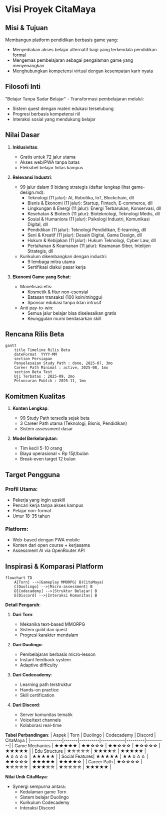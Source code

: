 # Visi Proyek CitaMaya

## Misi & Tujuan
Membangun platform pendidikan berbasis game yang:
- Menyediakan akses belajar alternatif bagi yang terkendala pendidikan formal
- Mengemas pembelajaran sebagai pengalaman game yang menyenangkan
- Menghubungkan kompetensi virtual dengan kesempatan karir nyata

## Filosofi Inti
"Belajar Tanpa Sadar Belajar" - Transformasi pembelajaran melalui:
- Sistem quest dengan materi edukasi terselubung
- Progresi berbasis kompetensi riil
- Interaksi sosial yang mendukung belajar

## Nilai Dasar
1. **Inklusivitas**:
   - Gratis untuk 72 jalur utama
   - Akses web/PWA tanpa batas
   - Fleksibel belajar lintas kampus

2. **Relevansi Industri**:
   - 99 jalur dalam 9 bidang strategis (daftar lengkap lihat game-design.md):
     * Teknologi (11 jalur): AI, Robotika, IoT, Blockchain, dll
     * Bisnis & Ekonomi (11 jalur): Startup, Fintech, E-commerce, dll  
     * Lingkungan & Energi (11 jalur): Energi Terbarukan, Konservasi, dll
     * Kesehatan & Biotech (11 jalur): Bioteknologi, Teknologi Medis, dll
     * Sosial & Humaniora (11 jalur): Psikologi Industri, Komunikasi Digital, dll
     * Pendidikan (11 jalur): Teknologi Pendidikan, E-learning, dll
     * Seni & Kreatif (11 jalur): Desain Digital, Game Design, dll
     * Hukum & Kebijakan (11 jalur): Hukum Teknologi, Cyber Law, dll
     * Pertahanan & Keamanan (11 jalur): Keamanan Siber, Intelijen Strategis, dll
   - Kurikulum dikembangkan dengan industri:
     * 9 lembaga mitra utama
     * Sertifikasi diakui pasar kerja

3. **Ekonomi Game yang Sehat**:
   - Monetisasi etis:
     * Kosmetik & fitur non-esensial
     * Batasan transaksi (100 koin/minggu)
     * Sponsor edukasi tanpa iklan intrusif
   - Anti pay-to-win:
     * Semua jalur belajar bisa diselesaikan gratis
     * Keunggulan murni berdasarkan skill

## Rencana Rilis Beta
```mermaid
gantt
    title Timeline Rilis Beta
    dateFormat  YYYY-MM
    section Persiapan
    Penyelesaian Study Path : done, 2025-07, 3mo
    Career Path Minimal : active, 2025-08, 1mo
    section Beta Test
    Uji Terbatas : 2025-09, 2mo
    Peluncuran Publik : 2025-11, 1mo
```

## Komitmen Kualitas
1. **Konten Lengkap**:
   - 99 Study Path tersedia sejak beta
   - 3 Career Path utama (Teknologi, Bisnis, Pendidikan)
   - Sistem assessment dasar

2. **Model Berkelanjutan**:
   - Tim kecil 5-10 orang
   - Biaya operasional < Rp 15jt/bulan
   - Break-even target 12 bulan

## Target Pengguna
### Profil Utama:
- Pekerja yang ingin upskill
- Pencari kerja tanpa akses kampus  
- Pelajar non-formal
- Umur 18-35 tahun

### Platform:
- Web-based dengan PWA mobile
- Konten dari open course + kerjasama
- Assessment AI via OpenRouter API

## Inspirasi & Komparasi Platform

```mermaid
flowchart TD
    A[Torn] -->|Gameplay MMORPG| B(CitaMaya)
    C[Duolingo] -->|Micro-assessment| B
    D[Codecademy] -->|Struktur Belajar| B 
    E[Discord] -->|Interaksi Komunitas| B
```

**Detail Pengaruh**:
1. **Dari Torn**:
   - Mekanika text-based MMORPG
   - Sistem guild dan quest
   - Progresi karakter mendalam

2. **Dari Duolingo**:
   - Pembelajaran berbasis micro-lesson
   - Instant feedback system
   - Adaptive difficulty

3. **Dari Codecademy**:
   - Learning path terstruktur
   - Hands-on practice
   - Skill certification

4. **Dari Discord**:
   - Server komunitas tematik
   - Voice/text channels
   - Kolaborasi real-time

**Tabel Perbandingan**:
| Aspek          | Torn  | Duolingo | Codecademy | Discord | CitaMaya |
|----------------|-------|----------|------------|---------|----------|
| Game Mechanics | ★★★★★ | ★★☆☆☆    | ★★☆☆☆      | ★☆☆☆☆   | ★★★★★    |
| Edu Structure  | ★☆☆☆☆ | ★★★★☆    | ★★★★★      | ★☆☆☆☆   | ★★★★★    |
| Social Features| ★★★★★ | ★★☆☆☆    | ★★☆☆☆      | ★★★★★   | ★★★★☆    |
| Career Path    | ★☆☆☆☆ | ★☆☆☆☆    | ★★★☆☆      | ★☆☆☆☆   | ★★★★★    |

**Nilai Unik CitaMaya**:
- Synergi sempurna antara:
  - Kedalaman game Torn
  - Sistem belajar Duolingo
  - Kurikulum Codecademy
  - Interaksi Discord
